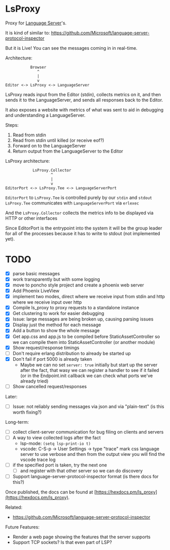 # LsProxy

Proxy for [Language Server](https://microsoft.github.io/language-server-protocol/)'s.

It is kind of similar to:
https://github.com/Microsoft/language-server-protocol-inspector

But it is Live! You can see the messages coming in in real-time.

Architecture:
```
           Browser
              ^
              |
              v
Editor <-> LsProxy <-> LanguageServer
```

LsProxy reads input from the Editor (stdin), collects metrics on it, and then sends it to the LanguageServer, and sends all responses back to the Editor.

It also exposes a website with metrics of what was sent to aid in debugging and understanding a LanguageServer.

Steps:
1) Read from stdin
2) Read from stdin until killed (or receive eof?)
3) Forward on to the LanguageServer
4) Return output from the LanguageServer to the Editor 

LsProxy architecture:
```
            LsProxy.Collector
                    ^
                    |
                    v
EditorPort <-> LsProxy.Tee <-> LanguageServerPort
```

`EditorPort` to `LsProxy.Tee` is controlled purely by our `stdin` and `stdout`
`LsProxy.Tee` communicates with `LanguageServerPort` via `erlexec`

And the `LsProxy.Collector` collects the metrics info to be displayed via HTTP or other interfaces

Since EditorPort is the entrypoint into the system it will be the group leader for all of the processes because it has to write to stdout (not implemented yet).

# TODO

- [x] parse basic messages
- [x] work transparently but with some logging
- [x] move to poncho style project and create a phoenix web server
- [x] Add Phoenix LiveView
- [x] implement two modes, direct where we receive input from stdin and http where we receive input over http
- [x] Compile ls_proxy to proxy requests to a standalone instance
- [x] Get clustering to work for easier debugging
- [x] Issue: large messages are being broken up, causing parsing issues
- [x] Display just the method for each message
- [x] Add a button to show the whole message
- [x] Get app.css and app.js to be compiled before StaticAssetController so we can compile them into StaticAssetController (or another module)
- [x] Show request/response timings
- [ ] Don't require erlang distribution to already be started up
- [x] Don't fail if port 5000 is already taken
  - Maybe we can no set `server: true` initially but start up the server after the fact, that wasy we can register a handler to see if it failed (or in the Endpoint.init callback we can check what ports we've already tried)
- [ ] Show cancelled request/responses

Later:
- [ ] Issue: not reliably sending messages via json and via "plain-text" (is this worth fixing?)

Long-term:
- [ ] collect client-server communication for bug filing on clients and servers
- [ ] A way to view collected logs after the fact
  - lsp-mode: `(setq lsp-print-io t)`
  - vscode: C-S-p -> User Settings -> type "trace" mark css language server to use verbose and then from the output view you will find the vscode trace log
- [ ] if the specified port is taken, try the next one
  - [ ] and register with that other server so we can do discovery
- [ ] Support language-server-protocol-inspector format (is there docs for this?)

Once published, the docs can be found at
[https://hexdocs.pm/ls_proxy](https://hexdocs.pm/ls_proxy).

Related:
* https://github.com/Microsoft/language-server-protocol-inspector

Future Features:
* Render a web page showing the features that the server supports
* Support TCP sockets? Is that even part of LSP?
